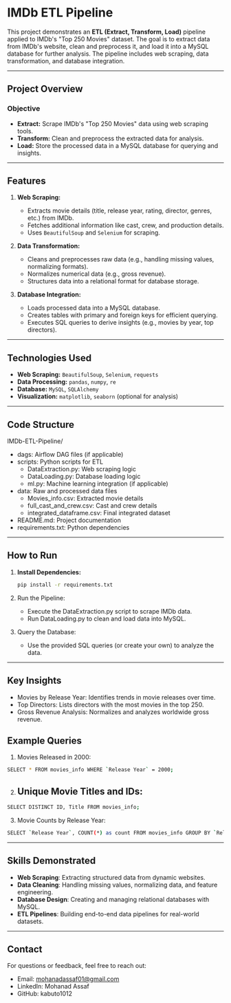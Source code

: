 # IMDb ETL Pipeline

This project demonstrates an **ETL (Extract, Transform, Load)** pipeline applied to IMDb's "Top 250 Movies" dataset. The goal is to extract data from IMDb's website, clean and preprocess it, and load it into a MySQL database for further analysis. The pipeline includes web scraping, data transformation, and database integration.

---

## Project Overview

### **Objective**
- **Extract:** Scrape IMDb's "Top 250 Movies" data using web scraping tools.
- **Transform:** Clean and preprocess the extracted data for analysis.
- **Load:** Store the processed data in a MySQL database for querying and insights.

---

## Features

1. **Web Scraping:**
   - Extracts movie details (title, release year, rating, director, genres, etc.) from IMDb.
   - Fetches additional information like cast, crew, and production details.
   - Uses `BeautifulSoup` and `Selenium` for scraping.

2. **Data Transformation:**
   - Cleans and preprocesses raw data (e.g., handling missing values, normalizing formats).
   - Normalizes numerical data (e.g., gross revenue).
   - Structures data into a relational format for database storage.

3. **Database Integration:**
   - Loads processed data into a MySQL database.
   - Creates tables with primary and foreign keys for efficient querying.
   - Executes SQL queries to derive insights (e.g., movies by year, top directors).

---

## Technologies Used

- **Web Scraping:** `BeautifulSoup`, `Selenium`, `requests`
- **Data Processing:** `pandas`, `numpy`, `re`
- **Database:** `MySQL`, `SQLAlchemy`
- **Visualization:** `matplotlib`, `seaborn` (optional for analysis)

---

## Code Structure

IMDb-ETL-Pipeline/
- dags: Airflow DAG files (if applicable)
- scripts: Python scripts for ETL
  - DataExtraction.py: Web scraping logic
  - DataLoading.py: Database loading logic
  - ml.py: Machine learning integration (if applicable)
- data: Raw and processed data files
  - Movies_info.csv: Extracted movie details
  - full_cast_and_crew.csv: Cast and crew details
  - integrated_dataframe.csv: Final integrated dataset
- README.md: Project documentation
- requirements.txt: Python dependencies


---

## How to Run

1. **Install Dependencies:**
   ```bash
   pip install -r requirements.txt
2. Run the Pipeline:
   - Execute the DataExtraction.py script to scrape IMDb data.
   - Run DataLoading.py to clean and load data into MySQL.

3. Query the Database:

   - Use the provided SQL queries (or create your own) to analyze the data.

---

## Key Insights
- Movies by Release Year: Identifies trends in movie releases over time.
- Top Directors: Lists directors with the most movies in the top 250.
- Gross Revenue Analysis: Normalizes and analyzes worldwide gross revenue.

## Example Queries
1. Movies Released in 2000:
  ```bash
  SELECT * FROM movies_info WHERE `Release Year` = 2000;
```
2. ## Unique Movie Titles and IDs:
  ```bash
  SELECT DISTINCT ID, Title FROM movies_info;
```
3. Movie Counts by Release Year:
  ```bash
  SELECT `Release Year`, COUNT(*) as count FROM movies_info GROUP BY `Release Year`;
```

---

## Skills Demonstrated
- **Web Scraping**: Extracting structured data from dynamic websites.
- **Data Cleaning**: Handling missing values, normalizing data, and feature engineering.
- **Database Design**: Creating and managing relational databases with MySQL.
- **ETL Pipelines**: Building end-to-end data pipelines for real-world datasets.

---

## Contact
For questions or feedback, feel free to reach out:

- Email: mohanadassaf01@gmail.com
- LinkedIn: Mohanad Assaf
- GitHub: kabuto1012
